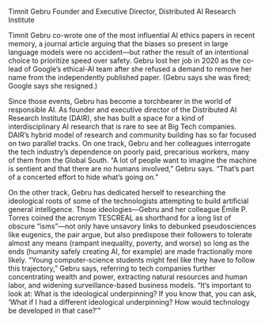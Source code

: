 Timnit Gebru
Founder and Executive Director, Distributed AI Research Institute

Timnit Gebru co-wrote one of the most influential AI ethics papers in recent memory, a journal article arguing that the biases so present in large language models were no accident—but rather the result of an intentional choice to prioritize speed over safety. Gebru lost her job in 2020 as the co-lead of Google’s ethical-AI team after she refused a demand to remove her name from the independently published paper. (Gebru says she was fired; Google says she resigned.)

Since those events, Gebru has become a torchbearer in the world of responsible AI. As founder and executive director of the Distributed AI Research Institute (DAIR), she has built a space for a kind of interdisciplinary AI research that is rare to see at Big Tech companies. DAIR’s hybrid model of research and community building has so far focused on two parallel tracks. On one track, Gebru and her colleagues interrogate the tech industry’s dependence on poorly paid, precarious workers, many of them from the Global South. “A lot of people want to imagine the machine is sentient and that there are no humans involved,” Gebru says. “That’s part of a concerted effort to hide what’s going on.”

On the other track, Gebru has dedicated herself to researching the ideological roots of some of the technologists attempting to build artificial general intelligence. Those ideologies—Gebru and her colleague Émile P. Torres coined the acronym TESCREAL as shorthand for a long list of obscure “isms”—not only have unsavory links to debunked pseudosciences like eugenics, the pair argue, but also predispose their followers to tolerate almost any means (rampant inequality, poverty, and worse) so long as the ends (humanity safely creating AI, for example) are made fractionally more likely. “Young computer-science students might feel like they have to follow this trajectory,” Gebru says, referring to tech companies further concentrating wealth and power, extracting natural resources and human labor, and widening surveillance-based business models. “It’s important to look at: What is the ideological underpinning? If you know that, you can ask, ‘What if I had a different ideological underpinning? How would technology be developed in that case?’”